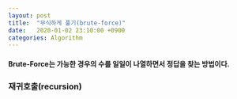 ```yaml
---
layout: post
title:  "무식하게 풀기(brute-force)"
date:   2020-01-02 23:10:00 +0900
categories: Algorithm
---
```


#### Brute-Force는 가능한 경우의 수를 일일이 나열하면서 정답을 찾는 방법이다. 

### 재귀호출(recursion)
